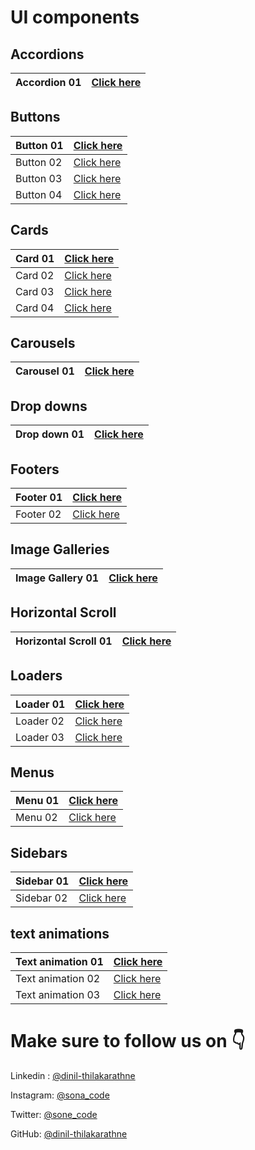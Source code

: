 # UI components

## Accordions

| Accordion 01 | [Click here](https://github.com/Dinil-Thilakarathne/ui-components/tree/main/accordion-01) |
| ------------ | ----------------------------------------------------------------------------------------- |

## Buttons

| Button 01 | [Click here](https://github.com/Dinil-Thilakarathne/ui-components/tree/main/button-01) |
| --------- | -------------------------------------------------------------------------------------- |
| Button 02 | [Click here](https://github.com/Dinil-Thilakarathne/ui-components/tree/main/button-02) |
| Button 03 | [Click here](https://github.com/Dinil-Thilakarathne/ui-components/tree/main/button-03) |
| Button 04 | [Click here](https://github.com/Dinil-Thilakarathne/ui-components/tree/main/button-04) |

## Cards

| Card 01 | [Click here](https://github.com/Dinil-Thilakarathne/ui-components/tree/main/card-01) |
| ------- | ------------------------------------------------------------------------------------ |
| Card 02 | [Click here](https://github.com/Dinil-Thilakarathne/ui-components/tree/main/card-02) |
| Card 03 | [Click here](https://github.com/Dinil-Thilakarathne/ui-components/tree/main/card-03) |
| Card 04 | [Click here](https://github.com/Dinil-Thilakarathne/ui-components/tree/main/card-04) |

## Carousels

| Carousel 01 | [Click here](https://github.com/Dinil-Thilakarathne/ui-components/tree/main/carousel-01) |
| ----------- | ---------------------------------------------------------------------------------------- |

## Drop downs

| Drop down 01 | [Click here](https://github.com/Dinil-Thilakarathne/ui-components/tree/main/drop-down-01) |
| ------------ | ----------------------------------------------------------------------------------------- |

## Footers

| Footer 01 | [Click here](https://github.com/Dinil-Thilakarathne/ui-components/tree/main/footer-01) |
| --------- | -------------------------------------------------------------------------------------- |
| Footer 02 | [Click here](https://github.com/Dinil-Thilakarathne/ui-components/tree/main/footer-02) |

## Image Galleries

| Image Gallery 01 | [Click here](https://github.com/Dinil-Thilakarathne/ui-components/tree/main/gallery-01) |
| ---------------- | --------------------------------------------------------------------------------------- |

## Horizontal Scroll

| Horizontal Scroll 01 | [Click here](https://github.com/Dinil-Thilakarathne/ui-components/tree/main/horizontal-scroll-01) |
| -------------------- | ------------------------------------------------------------------------------------------------- |

## Loaders

| Loader 01 | [Click here](https://github.com/Dinil-Thilakarathne/ui-components/tree/main/loader-01) |
| --------- | -------------------------------------------------------------------------------------- |
| Loader 02 | [Click here](https://github.com/Dinil-Thilakarathne/ui-components/tree/main/loader-02) |
| Loader 03 | [Click here](https://github.com/Dinil-Thilakarathne/ui-components/tree/main/loader-03) |

## Menus

| Menu 01 | [Click here](https://github.com/Dinil-Thilakarathne/ui-components/tree/main/menu-01) |
| ------- | ------------------------------------------------------------------------------------ |
| Menu 02 | [Click here](https://github.com/Dinil-Thilakarathne/ui-components/tree/main/menu-02) |

## Sidebars

| Sidebar 01 | [Click here](https://github.com/Dinil-Thilakarathne/ui-components/tree/main/sidebar-01) |
| ---------- | --------------------------------------------------------------------------------------- |
| Sidebar 02 | [Click here](https://github.com/Dinil-Thilakarathne/ui-components/tree/main/sidebar-02) |

## text animations

| Text animation 01 | [Click here ](https://github.com/Dinil-Thilakarathne/ui-components/tree/main/text-animation-01) |
| ----------------- | ----------------------------------------------------------------------------------------------- |
| Text animation 02 | [Click here ](https://github.com/Dinil-Thilakarathne/ui-components/tree/main/text-animation-02) |
| Text animation 03 | [Click here ](https://github.com/Dinil-Thilakarathne/ui-components/tree/main/text-animation-03) |

# Make sure to follow us on 👇

Linkedin : [@dinil-thilakarathne](https://www.linkedin.com/in/dinil-thilakarathne/)

Instagram: [@sona_code](https://www.instagram.com/sona_code/)

Twitter: [@sone_code](https://twitter.com/sona_code/)

GitHub: [@dinil-thilakarathne](https://github.com/dinil-Thilakarathne/)
